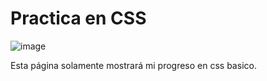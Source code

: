 # Practica en CSS

![image](https://user-images.githubusercontent.com/104664312/223954606-a65bf44e-5f09-431c-a7e6-5d6005c8fa87.png)

Esta página solamente mostrará mi progreso en css basico.
